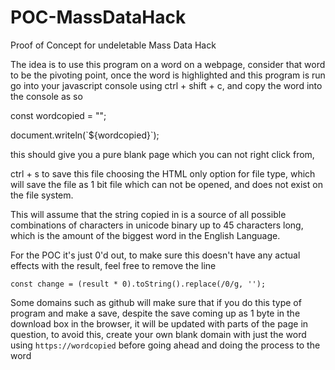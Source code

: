 # POC-MassDataHack
Proof of Concept for undeletable Mass Data Hack

The idea is to use this program on a word on a webpage, consider that word to be the pivoting point, once the word is highlighted and this program is run go into your javascript console using ctrl + shift + c, and copy the word into the console as so

const wordcopied = "";

document.writeln(\`${wordcopied}\`);

this should give you a pure blank page which you can not right click from,

ctrl + s to save this file choosing the HTML only option for file type, which will save the file as 1 bit file which can not be opened, and does not exist on the file system.


This will assume that the string copied in is a source of all possible combinations of characters in unicode binary up to 45 characters long, which is the amount of the biggest word in the English Language.


For the POC it's just 0'd out, to make sure this doesn't have any actual effects with the result, feel free to remove the line 

`const change = (result * 0).toString().replace(/0/g, '');`

Some domains such as github will make sure that if you do this type of program and make a save, despite the save coming up as 1 byte in the download box in the browser, it will be updated with parts of the page in question, to avoid this, create your own blank domain with just the word using `https://wordcopied` before going ahead and doing the process to the word
